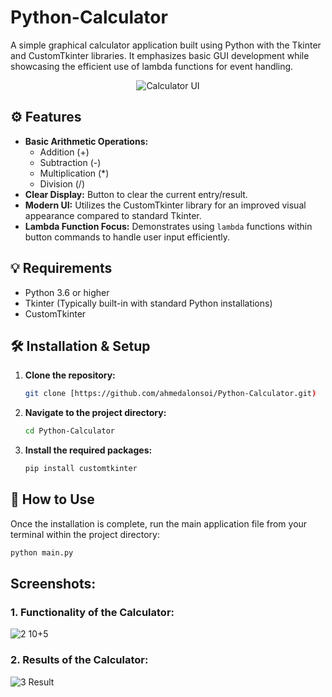 # Python-Calculator
A simple graphical calculator application built using Python with the Tkinter and CustomTkinter libraries. It emphasizes basic GUI development while showcasing the efficient use of lambda functions for event handling.

<p align="center">
  <img src="https://github.com/user-attachments/assets/b8a6ee74-f445-4e8c-956d-18051d34d456" alt="Calculator UI">
</p>

## ⚙️ Features

* **Basic Arithmetic Operations:**
    * Addition (+)
    * Subtraction (-)
    * Multiplication (*)
    * Division (/)
* **Clear Display:** Button to clear the current entry/result.
* **Modern UI:** Utilizes the CustomTkinter library for an improved visual appearance compared to standard Tkinter.
* **Lambda Function Focus:** Demonstrates using `lambda` functions within button commands to handle user input efficiently.

## 💡 Requirements

* Python 3.6 or higher
* Tkinter (Typically built-in with standard Python installations)
* CustomTkinter

## 🛠 Installation & Setup

1.  **Clone the repository:**
    ```bash
    git clone [https://github.com/ahmedalonsoi/Python-Calculator.git)
    ```

2.  **Navigate to the project directory:**
    ```bash
    cd Python-Calculator
    ```

3.  **Install the required packages:**
    ```bash
    pip install customtkinter
    ```

## 🚀 How to Use

Once the installation is complete, run the main application file from your terminal within the project directory:

```bash
python main.py
```
## Screenshots:

### 1. Functionality of the Calculator:
![2  10+5](https://github.com/user-attachments/assets/25719e74-622b-449d-ba15-0a9eb137bf7c)

### 2. Results of the Calculator:
![3  Result](https://github.com/user-attachments/assets/6b8ea7e2-92ff-439b-80e6-75569120f306)






